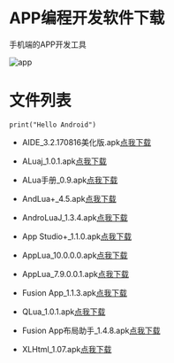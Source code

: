 # APP编程开发软件下载

手机端的APP开发工具

![app](http://image.coolapk.com/apk_image/2018/0902/E688AAE5B18F_20180902_112803-202108-o_1cmc5flc91d651mf11ttfk131n2k10-uid-1054547@720x1280.jpg)


# 文件列表

```
print("Hello Android")
```

- AIDE_3.2.170816美化版.apk[点我下载](https://cfanpc.github.io/APP/AIDE_3.2.170816.apk)

- ALuaj_1.0.1.apk[点我下载](https://cfanpc.github.io/APP/ALuaj_1.0.1.apk) 

- ALua手册_0.9.apk[点我下载](https://cfanpc.github.io/APP/ALua手册_0.9.apk)

- AndLua+_4.5.apk[点我下载](https://cfanpc.github.io/APP/AndLua+_4.5.apk ) 

- AndroLuaJ_1.3.4.apk[点我下载](https://cfanpc.github.io/APP/AndroLuaJ_1.3.4.apk) 

- App Studio+_1.1.0.apk[点我下载](https://cfanpc.github.io/APP/AppStudio+_1.1.0.apk)

- AppLua_10.0.0.0.apk[点我下载](https://cfanpc.github.io/APP/AppLua_10.0.0.0.apk) 

- AppLua_7.9.0.0.1.apk[点我下载](https://cfanpc.github.io/APP/AppLua_7.9.0.0.1.apk) 

- Fusion App_1.1.3.apk[点我下载](https://cfanpc.github.io/APP/FusionApp_1.1.3.apk)

- QLua_1.0.1.apk[点我下载](https://cfanpc.github.io/APP/QLua_1.0.1.apk)

- Fusion App布局助手_1.4.8.apk[点我下载](https://cfanpc.github.io/APP/FusionApp布局助手_1.4.8.apk)

- XLHtml_1.07.apk[点我下载](https://cfanpc.github.io/APP/XLHtml_1.07.apk)








